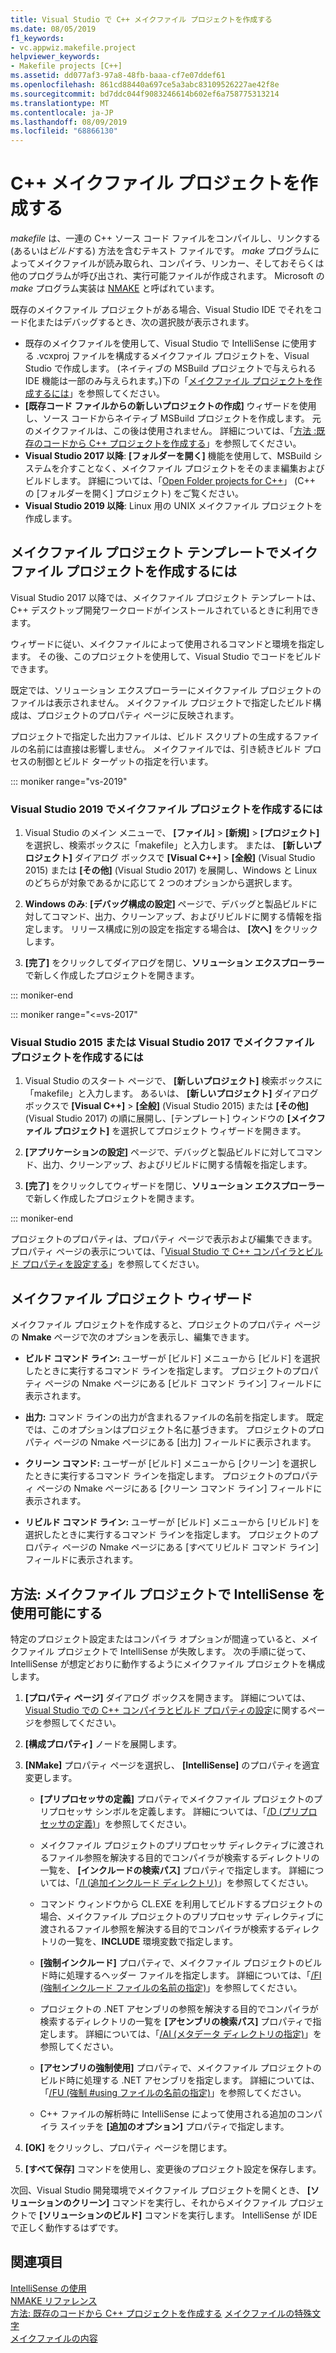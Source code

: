 ```yaml
---
title: Visual Studio で C++ メイクファイル プロジェクトを作成する
ms.date: 08/05/2019
f1_keywords:
- vc.appwiz.makefile.project
helpviewer_keywords:
- Makefile projects [C++]
ms.assetid: dd077af3-97a8-48fb-baaa-cf7e07ddef61
ms.openlocfilehash: 861cd88440a697ce5a3abc83109526227ae42f8e
ms.sourcegitcommit: bd7ddc044f9083246614b602ef6a758775313214
ms.translationtype: MT
ms.contentlocale: ja-JP
ms.lasthandoff: 08/09/2019
ms.locfileid: "68866130"
---
```

# <a name="create-a-c-makefile-project"></a>C++ メイクファイル プロジェクトを作成する

*makefile* は、一連の C++ ソース コード ファイルをコンパイルし、リンクする (あるいは*ビルド*する) 方法を含むテキスト ファイルです。 *make* プログラムによってメイクファイルが読み取られ、コンパイラ、リンカー、そしておそらくは他のプログラムが呼び出され、実行可能ファイルが作成されます。 Microsoft の *make* プログラム実装は [NMAKE](nmake-reference.md) と呼ばれています。

既存のメイクファイル プロジェクトがある場合、Visual Studio IDE でそれをコード化またはデバッグするとき、次の選択肢が表示されます。

- 既存のメイクファイルを使用して、Visual Studio で IntelliSense に使用する .vcxproj ファイルを構成するメイクファイル プロジェクトを、Visual Studio で作成します。 (ネイティブの MSBuild プロジェクトで与えられる IDE 機能は一部のみ与えられます。)下の「[メイクファイル プロジェクトを作成するには](#create_a_makefile_project)」を参照してください。
- **[既存コード ファイルからの新しいプロジェクトの作成]** ウィザードを使用し、ソース コードからネイティブ MSBuild プロジェクトを作成します。 元のメイクファイルは、この後は使用されません。 詳細については、「[方法 :既存のコードから C++ プロジェクトを作成する](../how-to-create-a-cpp-project-from-existing-code.md)」を参照してください。
- **Visual Studio 2017 以降**: **[フォルダーを開く]** 機能を使用して、MSBuild システムを介すことなく、メイクファイル プロジェクトをそのまま編集およびビルドします。 詳細については、「[Open Folder projects for C++](../open-folder-projects-cpp.md)」 (C++ の [フォルダーを開く] プロジェクト) をご覧ください。
- **Visual Studio 2019 以降**: Linux 用の UNIX メイクファイル プロジェクトを作成します。

## <a name="a-namecreate_a_makefile_project-to-create-a-makefile-project-with-the-makefile-project-template"></a><a name="create_a_makefile_project"> メイクファイル プロジェクト テンプレートでメイクファイル プロジェクトを作成するには

Visual Studio 2017 以降では、メイクファイル プロジェクト テンプレートは、C++ デスクトップ開発ワークロードがインストールされているときに利用できます。

ウィザードに従い、メイクファイルによって使用されるコマンドと環境を指定します。 その後、このプロジェクトを使用して、Visual Studio でコードをビルドできます。

既定では、ソリューション エクスプローラーにメイクファイル プロジェクトのファイルは表示されません。 メイクファイル プロジェクトで指定したビルド構成は、プロジェクトのプロパティ ページに反映されます。

プロジェクトで指定した出力ファイルは、ビルド スクリプトの生成するファイルの名前には直接は影響しません。 メイクファイルでは、引き続きビルド プロセスの制御とビルド ターゲットの指定を行います。

::: moniker range="vs-2019"

### <a name="to-create-a-makefile-project-in-visual-studio-2019"></a>Visual Studio 2019 でメイクファイル プロジェクトを作成するには

1. Visual Studio のメイン メニューで、 **[ファイル]**  >  **[新規]**  >  **[プロジェクト]** を選択し、検索ボックスに「makefile」と入力します。 または、 **[新しいプロジェクト]** ダイアログ ボックスで **[Visual C++]**  >  **[全般]** (Visual Studio 2015) または **[その他]** (Visual Studio 2017) を展開し、Windows と Linux のどちらが対象であるかに応じて 2 つのオプションから選択します。

1. **Windows のみ**: **[デバッグ構成の設定]** ページで、デバッグと製品ビルドに対してコマンド、出力、クリーンアップ、およびリビルドに関する情報を指定します。 リリース構成に別の設定を指定する場合は、 **[次へ]** をクリックします。

1. **[完了]** をクリックしてダイアログを閉じ、**ソリューション エクスプローラー**で新しく作成したプロジェクトを開きます。

::: moniker-end

::: moniker range="<=vs-2017"

### <a name="to-create-a-makefile-project-in-visual-studio-2015-or-visual-studio-2017"></a>Visual Studio 2015 または Visual Studio 2017 でメイクファイル プロジェクトを作成するには

1. Visual Studio のスタート ページで、 **[新しいプロジェクト]** 検索ボックスに「makefile」と入力します。 あるいは、 **[新しいプロジェクト]** ダイアログ ボックスで **[Visual C++]**  >  **[全般]** (Visual Studio 2015) または **[その他]** (Visual Studio 2017) の順に展開し、[テンプレート] ウィンドウの **[メイクファイル プロジェクト]** を選択してプロジェクト ウィザードを開きます。

1. **[アプリケーションの設定]** ページで、デバッグと製品ビルドに対してコマンド、出力、クリーンアップ、およびリビルドに関する情報を指定します。

1. **[完了]** をクリックしてウィザードを閉じ、**ソリューション エクスプローラー**で新しく作成したプロジェクトを開きます。

::: moniker-end

プロジェクトのプロパティは、プロパティ ページで表示および編集できます。 プロパティ ページの表示については、「[Visual Studio で C++ コンパイラとビルド プロパティを設定する](../working-with-project-properties.md)」を参照してください。

## <a name="makefile-project-wizard"></a>メイクファイル プロジェクト ウィザード

メイクファイル プロジェクトを作成すると、プロジェクトのプロパティ ページの **Nmake** ページで次のオプションを表示し、編集できます。

- **ビルド コマンド ライン:** ユーザーが [ビルド] メニューから [ビルド] を選択したときに実行するコマンド ラインを指定します。 プロジェクトのプロパティ ページの Nmake ページにある [ビルド コマンド ライン] フィールドに表示されます。

- **出力:** コマンド ラインの出力が含まれるファイルの名前を指定します。 既定では、このオプションはプロジェクト名に基づきます。 プロジェクトのプロパティ ページの Nmake ページにある [出力] フィールドに表示されます。

- **クリーン コマンド:** ユーザーが [ビルド] メニューから [クリーン] を選択したときに実行するコマンド ラインを指定します。 プロジェクトのプロパティ ページの Nmake ページにある [クリーン コマンド ライン] フィールドに表示されます。

- **リビルド コマンド ライン:** ユーザーが [ビルド] メニューから [リビルド] を選択したときに実行するコマンド ラインを指定します。 プロジェクトのプロパティ ページの Nmake ページにある [すべてリビルド コマンド ライン] フィールドに表示されます。

## <a name="how-to-enable-intellisense-for-makefile-projects"></a>方法: メイクファイル プロジェクトで IntelliSense を使用可能にする

特定のプロジェクト設定またはコンパイラ オプションが間違っていると、メイクファイル プロジェクトで IntelliSense が失敗します。 次の手順に従って、IntelliSense が想定どおりに動作するようにメイクファイル プロジェクトを構成します。

1. **[プロパティ ページ]** ダイアログ ボックスを開きます。 詳細については、[Visual Studio での C++ コンパイラとビルド プロパティの設定](../working-with-project-properties.md)に関するページを参照してください。

1. **[構成プロパティ]** ノードを展開します。

1. **[NMake]** プロパティ ページを選択し、 **[IntelliSense]** のプロパティを適宜変更します。

   - **[プリプロセッサの定義]** プロパティでメイクファイル プロジェクトのプリプロセッサ シンボルを定義します。 詳細については、「[/D (プリプロセッサの定義)](d-preprocessor-definitions.md)」を参照してください。

   - メイクファイル プロジェクトのプリプロセッサ ディレクティブに渡されるファイル参照を解決する目的でコンパイラが検索するディレクトリの一覧を、 **[インクルードの検索パス]** プロパティで指定します。 詳細については、「[/I (追加インクルード ディレクトリ)](i-additional-include-directories.md)」を参照してください。

    - コマンド ウィンドウから CL.EXE を利用してビルドするプロジェクトの場合、メイクファイル プロジェクトのプリプロセッサ ディレクティブに渡されるファイル参照を解決する目的でコンパイラが検索するディレクトリの一覧を、**INCLUDE** 環境変数で指定します。

   - **[強制インクルード]** プロパティで、メイクファイル プロジェクトのビルド時に処理するヘッダー ファイルを指定します。 詳細については、「[/FI (強制インクルード ファイルの名前の指定)](fi-name-forced-include-file.md)」を参照してください。

   - プロジェクトの .NET アセンブリの参照を解決する目的でコンパイラが検索するディレクトリの一覧を **[アセンブリの検索パス]** プロパティで指定します。 詳細については、「[/AI (メタデータ ディレクトリの指定)](ai-specify-metadata-directories.md)」を参照してください。

   - **[アセンブリの強制使用]** プロパティで、メイクファイル プロジェクトのビルド時に処理する .NET アセンブリを指定します。 詳細については、「[/FU (強制 #using ファイルの名前の指定)](fu-name-forced-hash-using-file.md)」を参照してください。

   - C++ ファイルの解析時に IntelliSense によって使用される追加のコンパイラ スイッチを **[追加のオプション]** プロパティで指定します。

1. **[OK]** をクリックし、プロパティ ページを閉じます。

1. **[すべて保存]** コマンドを使用し、変更後のプロジェクト設定を保存します。

次回、Visual Studio 開発環境でメイクファイル プロジェクトを開くとき、 **[ソリューションのクリーン]** コマンドを実行し、それからメイクファイル プロジェクトで **[ソリューションのビルド]** コマンドを実行します。 IntelliSense が IDE で正しく動作するはずです。

## <a name="see-also"></a>関連項目

[IntelliSense の使用](/visualstudio/ide/using-intellisense)<br>
[NMAKE リファレンス](nmake-reference.md)<br>
[方法: 既存のコードから C++ プロジェクトを作成する](../how-to-create-a-cpp-project-from-existing-code.md)
[メイクファイルの特殊文字](special-characters-in-a-makefile.md)<br/>
[メイクファイルの内容](contents-of-a-makefile.md)<br/>
